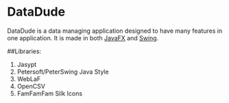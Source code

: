 DataDude
=======
DataDude is a data managing application designed to have many features in one application.
It is made in both [JavaFX](https://en.wikipedia.org/wiki/JavaFX) and [Swing](https://en.wikipedia.org/wiki/Swing_(Java)).

##Libraries:
1. Jasypt
2. Petersoft/PeterSwing Java Style
3. WebLaF
4. OpenCSV
5. FamFamFam Silk Icons
